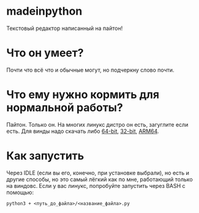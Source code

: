 # madeinpython
Текстовый редактор написанный на пайтон!
# Что он умеет?
Почти что всё что и обычные могут, но подчеркну слово почти.
# Что ему нужно кормить для нормальной работы?
Пайтон. Только он. На многих линукс дистро он есть, загуглите если есть. Для винды надо скачать либо [64-bit](https://www.python.org/ftp/python/3.13.7/python-3.13.7-amd64.exe), [32-bit](https://www.python.org/ftp/python/3.13.7/python-3.13.7.exe), [ARM64](https://www.python.org/ftp/python/3.13.7/python-3.13.7-arm64.exe).
# Как запустить
Через IDLE (если вы его, конечно, при установке выбрали), но есть и другие способы, но это самый лёгкий как по мне, работающий только на виндовс. Если у вас линукс, попробуйте запустить через BASH c помощью: 

```python3 + <путь_до_файла>/<название_файла>.py```

